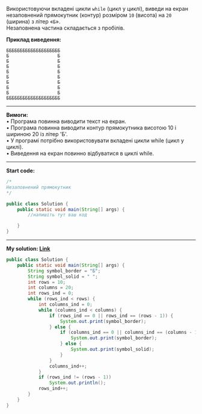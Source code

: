 Використовуючи вкладені цикли `while` (цикл у циклі), виведи на екран незаповнений прямокутник (контур) розміром `10` (висота) на `20` (ширина) з літер «`Б`».  
Незаповнена частина складається з пробілів.

**Приклад виведення:**
```
ББББББББББББББББББББ
Б                  Б
Б                  Б
Б                  Б
Б                  Б
Б                  Б
Б                  Б
Б                  Б
Б                  Б
ББББББББББББББББББББ
```

---

**Вимоги:**  
• Програма повинна виводити текст на екран.  
• Програма повинна виводити контур прямокутника висотою 10 і шириною 20 із літер 'Б'.  
• У програмі потрібно використовувати вкладені цикли while (цикл у циклі).  
• Виведення на екран повинно відбуватися в циклі while.

---

**Start code:**  
```java
/* 
Незаповнений прямокутник
*/

public class Solution {
    public static void main(String[] args) {
        //напишіть тут ваш код

    }
}
```

---

**My solution: [Link](./src/Solution.java)**  
```java
public class Solution {
    public static void main(String[] args) {
        String symbol_border = "Б";
        String symbol_solid = " ";
        int rows = 10;
        int columns = 20;
        int rows_ind = 0;
        while (rows_ind < rows) {
            int columns_ind = 0;
            while (columns_ind < columns) {
                if (rows_ind == 0 || rows_ind == (rows - 1)) {
                    System.out.print(symbol_border);
                } else {
                    if (columns_ind == 0 || columns_ind == (columns - 1)) {
                        System.out.print(symbol_border);
                    } else {
                        System.out.print(symbol_solid);
                    }
                }
                columns_ind++;
            }
            if (rows_ind != (rows - 1))
                System.out.println();
            rows_ind++;
        }
    }
}
```